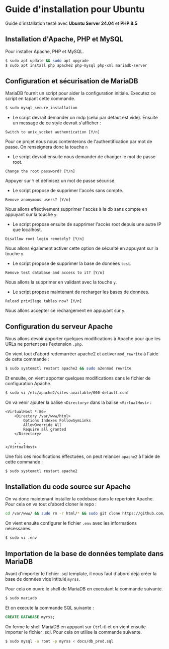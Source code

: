 # Guide d'installation pour Ubuntu

Guide d'installation testé avec **Ubuntu Server 24.04** et **PHP 8.5**

## Installation d'Apache, PHP et MySQL
Pour installer Apache, PHP et MySQL.

```bash
$ sudo apt update && sudo apt upgrade
$ sudo apt install php apache2 php-mysql php-xml mariadb-server
```

## Configuration et sécurisation de MariaDB
MariaDB fournit un script pour aider la configuration initiale. Executez ce script en tapant cette commande.

```bash
$ sudo mysql_secure_installation
```

- Le script devrait demander un mdp (celui par défaut est vide). Ensuite un message de ce style devrait s'afficher :
```
Switch to unix_socket authentication [Y/n]
```

Pour ce projet nous nous contenterons de l'authentification par mot de passe. On renseignera donc la touche `n`

- Le script devrait ensuite nous demander de changer le mot de passe root. 
```
Change the root password? [Y/n]
```
Appuyer sur `Y` et définisez un mot de passe sécurisé.

- Le script propose de supprimer l'accès sans compte.
```
Remove anonymous users? [Y/n]
```
Nous allons effectivement supprimer l'accès à la db sans compte en appuyant sur la touche `y`.

- Le script propose ensuite de supprimer l'accès root depuis une autre IP que localhost.
```
Disallow root login remotely? [Y/n]
```
Nous allons également activer cette option de sécurité en appuyant sur la touche `y`.

- Le script propose de supprimer la base de données `test`.
```
Remove test database and access to it? [Y/n]
```
Nous allons la supprimer en validant avec la touche `y`.

- Le script propose maintenant de recharger les bases de données.
```
Reload privilege tables now? [Y/n]
```
Nous allons accepter ce rechargement en appuyant sur `y`.

## Configuration du serveur Apache
Nous allons devoir apporter quelques modifications à Apache pour que les URLs ne portent pas l'extension `.php`.

On vient tout d'abord redemarréer apache2 et activer `mod_rewrite` à l'aide de cette commande :
```bash
$ sudo systemctl restart apache2 && sudo a2enmod rewrite
```

Et ensuite, on vient apporter quelques modifications dans le fichier de configuration Apache.
```bash
$ sudo vi /etc/apache2/sites-available/000-default.conf
```
On va venir ajouter la balise `<Directory>` dans la balise `<VirtualHost>` :
```
<VirtualHost *:80>
    <Directory /var/www/html>
        Options Indexes FollowSymLinks
        AllowOverride All
        Require all granted
    </Directory>
    
    . . .
</VirtualHost>
```

Une fois ces modifications éffectuées, on peut relancer `apache2` à l'aide de cette commande :
```bash
$ sudo systemctl restart apache2
```

## Installation du code source sur Apache
On va donc maintenant installer la codebase dans le repertoire Apache.
Pour cela on va tout d'abord cloner le repo :
```bash
cd /var/www/ && sudo rm -r html/* && sudo git clone https://github.com/GatienFrenchDev/MyRSS && sudo mv MyRSS/* html && sudo systemctl restart apache2
```

On vient ensuite configurer le fichier `.env` avec les informations nécessaires.
```bash
$ sudo vi .env
```

## Importation de la base de données template dans MariaDB
Avant d'importer le fichier .sql template, il nous faut d'abord déjà créer la base de données vide intitulé `myrss`.

Pour cela on ouvre le shell de MariaDB en executant la commande suivante.
```bash
$ sudo mariadb
```

Et on execute la commande SQL suivante : 
```sql
CREATE DATABASE myrss;
```
On ferme le shell MariaDB en appyant sur `Ctrl+D` et on vient ensuite importer le fichier .sql. Pour cela on utilise la commande suivante.
```bash
$ sudo mysql -u root -p myrss < docs/db_prod.sql
```
